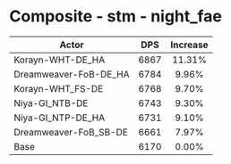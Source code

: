 # Composite - stm - night_fae
| Actor | DPS | Increase |
|---|:---:|:---:|
|Korayn-WHT-DE_HA|6867|11.31%|
|Dreamweaver-FoB-DE_HA|6784|9.96%|
|Korayn-WHT_FS-DE|6768|9.70%|
|Niya-GI_NTB-DE|6743|9.30%|
|Niya-GI_NTP-DE_HA|6731|9.10%|
|Dreamweaver-FoB_SB-DE|6661|7.97%|
|Base|6170|0.00%|
